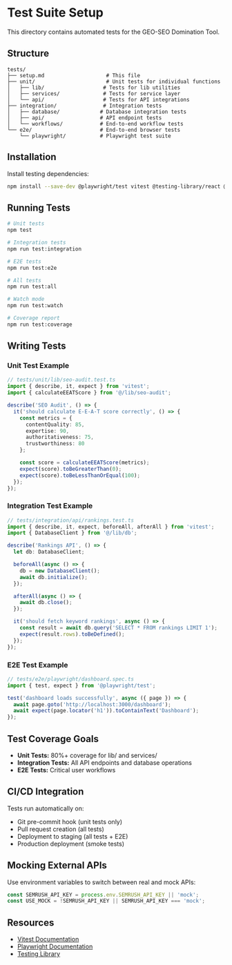 # Test Suite Setup

This directory contains automated tests for the GEO-SEO Domination Tool.

## Structure

```
tests/
├── setup.md                    # This file
├── unit/                       # Unit tests for individual functions
│   ├── lib/                   # Tests for lib utilities
│   ├── services/              # Tests for service layer
│   └── api/                   # Tests for API integrations
├── integration/               # Integration tests
│   ├── database/             # Database integration tests
│   ├── api/                  # API endpoint tests
│   └── workflows/            # End-to-end workflow tests
└── e2e/                      # End-to-end browser tests
    └── playwright/           # Playwright test suite
```

## Installation

Install testing dependencies:

```bash
npm install --save-dev @playwright/test vitest @testing-library/react @testing-library/jest-dom
```

## Running Tests

```bash
# Unit tests
npm test

# Integration tests
npm run test:integration

# E2E tests
npm run test:e2e

# All tests
npm run test:all

# Watch mode
npm run test:watch

# Coverage report
npm run test:coverage
```

## Writing Tests

### Unit Test Example

```typescript
// tests/unit/lib/seo-audit.test.ts
import { describe, it, expect } from 'vitest';
import { calculateEEATScore } from '@/lib/seo-audit';

describe('SEO Audit', () => {
  it('should calculate E-E-A-T score correctly', () => {
    const metrics = {
      contentQuality: 85,
      expertise: 90,
      authoritativeness: 75,
      trustworthiness: 80
    };

    const score = calculateEEATScore(metrics);
    expect(score).toBeGreaterThan(0);
    expect(score).toBeLessThanOrEqual(100);
  });
});
```

### Integration Test Example

```typescript
// tests/integration/api/rankings.test.ts
import { describe, it, expect, beforeAll, afterAll } from 'vitest';
import { DatabaseClient } from '@/lib/db';

describe('Rankings API', () => {
  let db: DatabaseClient;

  beforeAll(async () => {
    db = new DatabaseClient();
    await db.initialize();
  });

  afterAll(async () => {
    await db.close();
  });

  it('should fetch keyword rankings', async () => {
    const result = await db.query('SELECT * FROM rankings LIMIT 1');
    expect(result.rows).toBeDefined();
  });
});
```

### E2E Test Example

```typescript
// tests/e2e/playwright/dashboard.spec.ts
import { test, expect } from '@playwright/test';

test('dashboard loads successfully', async ({ page }) => {
  await page.goto('http://localhost:3000/dashboard');
  await expect(page.locator('h1')).toContainText('Dashboard');
});
```

## Test Coverage Goals

- **Unit Tests:** 80%+ coverage for lib/ and services/
- **Integration Tests:** All API endpoints and database operations
- **E2E Tests:** Critical user workflows

## CI/CD Integration

Tests run automatically on:
- Git pre-commit hook (unit tests only)
- Pull request creation (all tests)
- Deployment to staging (all tests + E2E)
- Production deployment (smoke tests)

## Mocking External APIs

Use environment variables to switch between real and mock APIs:

```typescript
const SEMRUSH_API_KEY = process.env.SEMRUSH_API_KEY || 'mock';
const USE_MOCK = !SEMRUSH_API_KEY || SEMRUSH_API_KEY === 'mock';
```

## Resources

- [Vitest Documentation](https://vitest.dev/)
- [Playwright Documentation](https://playwright.dev/)
- [Testing Library](https://testing-library.com/)
